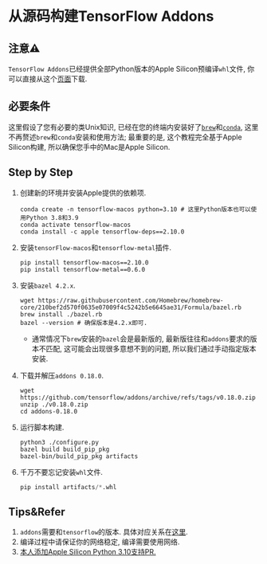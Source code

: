 # 从源码构建TensorFlow Addons

## 注意⚠️

`TensorFlow Addons`已经提供全部Python版本的Apple Silicon预编译`whl`文件, 你可以直接从这个[页面](https://pypi.org/project/tensorflow-addons/)下载.

## 必要条件

这里假设了您有必要的类Unix知识, 已经在您的终端内安装好了[`brew`](https://brew.sh)和[`conda`](https://github.com/conda-forge/miniforge), 这里不再赘述`brew`和`conda`安装和使用方法; 最重要的是, 这个教程完全基于Apple Silicon构建, 所以确保您手中的Mac是Apple Silicon.

## Step by Step

1. 创建新的环境并安装Apple提供的依赖项.

   ```shell
   conda create -n tensorflow-macos python=3.10 # 这里Python版本也可以使用Python 3.8和3.9
   conda activate tensorflow-macos
   conda install -c apple tensorflow-deps==2.10.0
   ```

2. 安装`tensorFlow-macos`和`tensorflow-metal`插件.

   ```shell
   pip install tensorflow-macos==2.10.0
   pip install tensorflow-metal==0.6.0
   ```

3. 安装`bazel 4.2.x`.

   ```shell
   wget https://raw.githubusercontent.com/Homebrew/homebrew-core/210bef2d570f0635e07009f4c5242b5e6645ae31/Formula/bazel.rb
   brew install ./bazel.rb
   bazel --version # 确保版本是4.2.x即可.
   ```

   * 通常情况下`brew`安装的`bazel`会是最新版的, 最新版往往和`addons`要求的版本不匹配, 这可能会出现很多意想不到的问题, 所以我们通过手动指定版本安装.

4. 下载并解压`addons 0.18.0`.

   ```shell
   wget https://github.com/tensorflow/addons/archive/refs/tags/v0.18.0.zip
   unzip ./v0.18.0.zip
   cd addons-0.18.0
   ```

5. 运行脚本构建.

   ```shell
   python3 ./configure.py
   bazel build build_pip_pkg
   bazel-bin/build_pip_pkg artifacts
   ```

6. 千万不要忘记安装`whl`文件.

   ```python
   pip install artifacts/*.whl
   ```

## Tips&Refer

1. `addons`需要和`tensorflow`的版本. 具体对应关系在[这里](https://github.com/tensorflow/addons/blob/a5cd76d341c594f464a5c9be8e572ed5bd3f3b8b/README.md?plain=1#L80).
2. 编译过程中请保证你的网络稳定, 编译需要使用网络.
2. [本人添加Apple Silicon Python 3.10支持PR.](https://github.com/tensorflow/addons/pull/2718)

